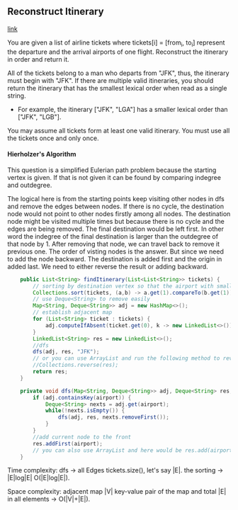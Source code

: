 ## Reconstruct Itinerary

[link](https://leetcode.com/problems/reconstruct-itinerary/)

You are given a list of airline tickets where tickets[i] = [from<sub>i</sub>, to<sub>i</sub>] represent the departure and the arrival airports of one flight. Reconstruct the itinerary in order and return it.

All of the tickets belong to a man who departs from "JFK", thus, the itinerary must begin with "JFK". If there are multiple valid itineraries, you should return the itinerary that has the smallest lexical order when read as a single string.

* For example, the itinerary ["JFK", "LGA"] has a smaller lexical order than ["JFK", "LGB"].

You may assume all tickets form at least one valid itinerary. You must use all the tickets once and only once.

#### Hierholzer's Algorithm

This question is a simplified Eulerian path problem because the starting vertex is given. If that is not given it can be found by comparing indegree and outdegree.

The logical here is from the starting points keep visiting other nodes in dfs and remove the edges between nodes. If there is no cycle, the destination node would not point to other nodes firstly among all nodes.
The destination node might be visited multiple times but because there is no cycle and the edges are being removed. The final destination would be left first.
In other word the indegree of the final destination is larger than the outdegree of that node by 1. After removing that node, we can travel back to remove it previous one.
The order of visting nodes is the answer. But since we need to add the node backward. The destination is added first and the origin in added last. We need to either reverse the result or adding backward.

```java
    public List<String> findItinerary(List<List<String>> tickets) {
        // sorting by destination vertex so that the airport with smaller lexical name would be visited first
        Collections.sort(tickets, (a,b) -> a.get(1).compareTo(b.get(1)));
        // use Deque<String> to remove easily
        Map<String, Deque<String>> adj = new HashMap<>();
        // establish adjacent map
        for (List<String> ticket : tickets) {
            adj.computeIfAbsent(ticket.get(0), k -> new LinkedList<>()).add(ticket.get(1));
        }
        LinkedList<String> res = new LinkedList<>();
        //dfs
        dfs(adj, res, "JFK");
        // or you can use ArrayList and run the following method to reverse it
        //Collections.reverse(res);
        return res;
    }

    private void dfs(Map<String, Deque<String>> adj, Deque<String> res, String airport) {
        if (adj.containsKey(airport)) {
            Deque<String> nexts = adj.get(airport);
            while(!nexts.isEmpty()) {
                dfs(adj, res, nexts.removeFirst());
            }
        }
        //add current node to the front
        res.addFirst(airport);
        // you can also use ArrayList and here would be res.add(airport) and reverse the whole list before returning the result.
    }
```

Time complexity: dfs -> all Edges tickets.size(), let's say |E|. the sorting  -> |E|log|E| O(|E|log|E|).

Space complexity: adjacent map |V| key-value pair of the map and total |E| in all elements -> O(|V|+|E|).